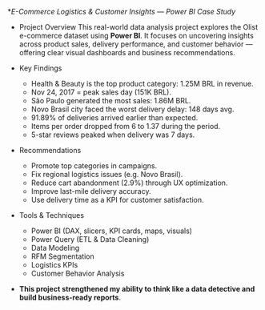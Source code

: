 **E-Commerce Logistics & Customer Insights — Power BI Case Study*


- Project Overview
This real-world data analysis project explores the Olist e-commerce dataset using **Power BI**. It focuses on uncovering insights across product sales, delivery performance, and customer behavior — offering clear visual dashboards and business recommendations.



- Key Findings
  - Health & Beauty is the top product category: 1.25M BRL in revenue.
  - Nov 24, 2017 = peak sales day (151K BRL).
  - São Paulo generated the most sales: 1.86M BRL.
  - Novo Brasil city faced the worst delivery delay: 148 days avg.
  - 91.89% of deliveries arrived earlier than expected.
  - Items per order dropped from 6 to 1.37 during the period.
  - 5-star reviews peaked when delivery was 7 days.



- Recommendations
  - Promote top categories in campaigns.
  - Fix regional logistics issues (e.g. Novo Brasil).
  - Reduce cart abandonment (2.9%) through UX optimization.
  - Improve last-mile delivery accuracy.
  - Use delivery time as a KPI for     customer satisfaction.



- Tools & Techniques
  - Power BI (DAX, slicers, KPI cards, maps, visuals)
  - Power Query (ETL & Data Cleaning)
  - Data Modeling
  - RFM Segmentation
  - Logistics KPIs
  - Customer Behavior Analysis

- **This project strengthened my ability to think like a data detective and build business-ready reports**.

